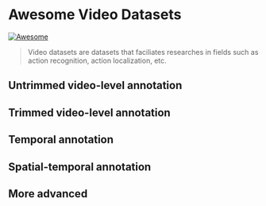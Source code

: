 # Awesome Video Datasets

[![Awesome](https://awesome.re/badge.svg)](https://awesome.re)

> Video datasets are datasets that faciliates researches in fields such as action recognition, action localization, etc.



## Untrimmed video-level annotation



## Trimmed video-level annotation



## Temporal annotation



## Spatial-temporal annotation



## More advanced

